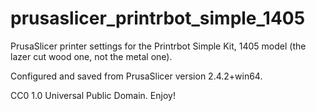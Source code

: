 # prusaslicer_printrbot_simple_1405

PrusaSlicer printer settings for the Printrbot Simple Kit, 1405 model (the lazer cut wood one, not the metal one).

Configured and saved from PrusaSlicer version 2.4.2+win64.

CC0 1.0 Universal Public Domain. Enjoy!
